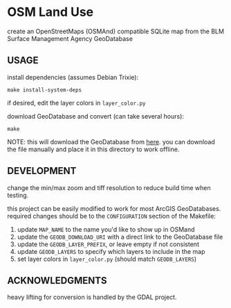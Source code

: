 # OSM Land Use

create an OpenStreetMaps (OSMAnd) compatible SQLite map from the BLM Surface Management Agency GeoDatabase

## USAGE

install dependencies (assumes Debian Trixie):

```shell
make install-system-deps
```

if desired, edit the layer colors in `layer_color.py`

download GeoDatabase and convert (can take several hours):

```shell
make
```

NOTE: this will download the GeoDatabase from
[here](https://gbp-blm-egis.hub.arcgis.com/datasets/blm-national-sma-surface-management-agency-area-polygons/about).
you can download the file manually and place it in this directory to work offline.

## DEVELOPMENT

change the min/max zoom and tiff resolution to reduce build time when testing.

this project can be easily modified to work for most ArcGIS GeoDatabases.
required changes should be to the `CONFIGURATION` section of the Makefile:

1. update `MAP_NAME` to the name you'd like to show up in OSMand
1. update the `GEODB_DOWNLOAD_URI` with a direct link to the GeoDatabase file
1. update the `GEODB_LAYER_PREFIX`, or leave empty if not consistent
1. update `GEODB_LAYERS` to specify which layers to include in the map
1. set layer colors in `layer_color.py` (should match `GEODB_LAYERS`)

## ACKNOWLEDGMENTS

heavy lifting for conversion is handled by the GDAL project.

